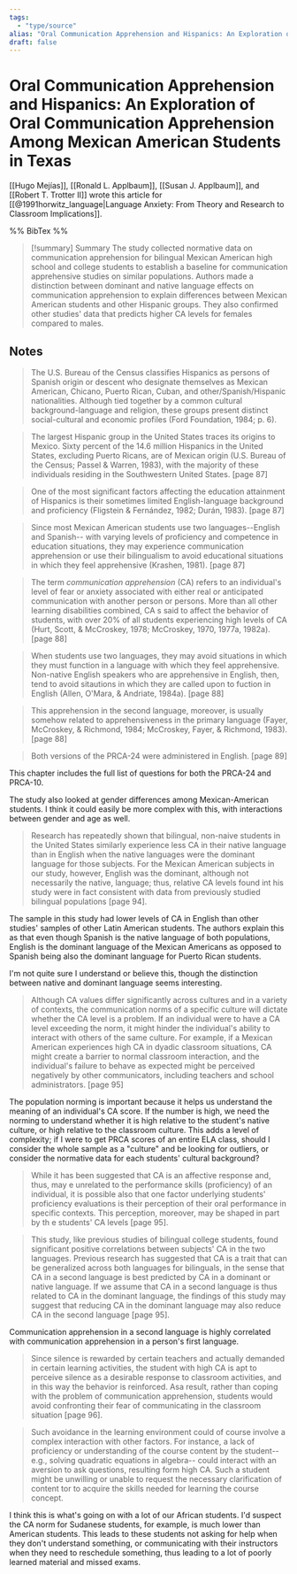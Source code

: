 ```yaml
---
tags:
  - "type/source"
alias: "Oral Communication Apprehension and Hispanics: An Exploration of Oral Communication Apprehension Among Mexican American Students in Texas"
draft: false
---
```

# Oral Communication Apprehension and Hispanics: An Exploration of Oral Communication Apprehension Among Mexican American Students in Texas
[[Hugo Mejías]], [[Ronald L. Applbaum]], [[Susan J. Applbaum]], and [[Robert T. Trotter II]] wrote this article for [[@1991horwitz_language|Language Anxiety: From Theory and Research to Classroom Implications]].

%% BibTex %%

> [!summary] Summary
> The study collected normative data on communication apprehension for bilingual Mexican American high school and college students to establish a baseline for communication apprehensive studies on similar populations. Authors made a distinction between dominant and native language effects on communication apprehension to explain differences between Mexican American students and other Hispanic groups. They also confirmed other studies' data that predicts higher CA levels for females compared to males.

## Notes

> The U.S. Bureau of the Census classifies Hispanics as persons of Spanish origin or descent who designate themselves as Mexican American, Chicano, Puerto Rican, Cuban, and other/Spanish/Hispanic nationalities. Although tied together by a common cultural background-language and religion, these groups present distinct social-cultural and economic profiles (Ford Foundation, 1984; p. 6).

> The largest Hispanic group in the United States traces its origins to Mexico. Sixty percent of the 14.6 million Hispanics in the United States, excluding Puerto Ricans, are of Mexican origin (U.S. Bureau of the Census; Passel & Warren, 1983), with the majority of these individuals residing in the Southwestern United States. [page 87]

> One of the most significant factors affecting the education attainment of Hispanics is their sometimes limited English-language background and proficiency (Fligstein & Fernández, 1982; Durán, 1983). [page 87]

> Since most Mexican American students use two languages--English and Spanish-- with varying levels of proficiency and competence in education situations, they may experience communication apprehension or use their bilingualism to avoid educational situations in which they feel apprehensive (Krashen, 1981). [page 87]

> The term *communication apprehension* (CA) refers to an individual's level of fear or anxiety associated with either real or anticipated communication with another person or persons. More than all other learning disabilities combined, CA s said to affect the behavior of students, with over 20% of all students experiencing high levels of CA (Hurt, Scott, & McCroskey, 1978; McCroskey, 1970, 1977a, 1982a). [page 88]

> When students use two languages, they may avoid situations in which they must function in a language with which they feel apprehensive. Non-native English speakers who are apprehensive in English, then, tend to avoid sitautions in which they are called upon to fuction in English (Allen, O'Mara, & Andriate, 1984a). [page 88]

> This apprehension in the second language, moreover, is usually somehow related to apprehensiveness in the primary language (Fayer, McCroskey, & Richmond, 1984; McCroskey, Fayer, & Richmond, 1983). [page 88]

> Both versions of the PRCA-24 were administered in English. [page 89]
> 

This chapter includes the full list of questions for both the PRCA-24 and PRCA-10.

The study also looked at gender differences among Mexican-American students. I think it could easily be more complex with this, with interactions between gender and age as well.

> Research has repeatedly shown that bilingual, non-naive students in the United States similarly experience less CA in their native language than in English when the native languages were the dominant language for those subjects. For the Mexican American subjects in our study, however, English was the dominant, although not necessarily the native, language; thus, relative CA levels found int his study were in fact consistent with data from previously studied bilingual populations [page 94].

The sample in this study had lower levels of CA in English than other studies' samples of other Latin American students. The authors explain this as that even though Spanish is the native language of both populations, English is the dominant language of the Mexican Americans as opposed to Spanish being also the dominant language for Puerto Rican students.

I'm not quite sure I understand or believe this, though the distinction between native and dominant language seems interesting.

> Although CA values differ significantly across cultures and in a variety of contexts, the communication norms of a specific culture will dictate whether the CA level is a problem. If an individual were to have a CA level exceeding the norm, it might hinder the individual's ability to interact with others of the same culture. For example, if a Mexican American experiences high CA in dyadic classroom situations, CA might create a barrier to normal classroom interaction, and the individual's failure to behave as expected might be perceived negatively by other communicators, including teachers and school administrators. [page 95]

The population norming is important because it helps us understand the meaning of an individual's CA score. If the number is high, we need the norming to understand whether it is high relative to the student's native culture, or high relative to the classroom culture. This adds a level of complexity; if I were to get PRCA scores of an entire ELA class, should I consider the whole sample as a "culture" and be looking for outliers, or consider the normative data for each students' cultural background?

> While it has been suggested that CA is an affective response and, thus, may e unrelated to the performance skills (proficiency) of an individual, it is possible also that one factor underlying students' proficiency evaluations is their perception of their oral performance in specific contexts. This perception, moreover, may be shaped in part by th e students' CA levels [page 95].

> This study, like previous studies of bilingual college students, found significant positive correlations between subjects' CA in the two languages. Previous research has suggested that CA is a trait that can be generalized across both languages for bilinguals, in the sense that CA in a second language is best predicted by CA in a dominant or native language. If we assume that CA in a second language is thus related to CA in the dominant language, the findings of this study may suggest that reducing CA in the dominant language may also reduce CA in the second language [page 95].

Communication apprehension in a second language is highly correlated with communication apprehension in a person's first language.

> Since silence is rewarded by certain teachers and actually demanded in certain learning activities, the student with high CA is apt to perceive silence as a desirable response to classroom activities, and in this way the behavior is reinforced. Asa  result, rather than coping with the problem of communication apprehension, students would avoid confronting their fear of communicating in the classroom situation [page 96].

> Such avoidance in the learning environment could of course involve a complex interaction with other factors. For instance, a lack of proficiency or understanding of the course content by the student-- e.g., solving quadratic equations in algebra-- could interact with an aversion to ask questions, resulting form high CA. Such a student might be unwilling or unable to request the necessary clarification of content tor to acquire the skills needed for learning the course concept. 

I think this is what's going on with a lot of our African students. I'd suspect the CA norm for Sudanese students, for example, is much lower than American students. This leads to these students not asking for help when they don't understand something, or communicating with their instructors when they need to reschedule something, thus leading to a lot of poorly learned material and missed exams.



